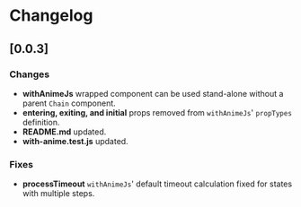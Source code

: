 # Changelog

## [0.0.3]
### Changes
- **withAnimeJs** wrapped component can be used stand-alone without a parent `Chain` component.
- **entering, exiting, and initial** props removed from `withAnimeJs`' `propTypes` definition.
- **README.md** updated.
- **with-anime.test.js** updated.
### Fixes
- **processTimeout** `withAnimeJs`' default timeout calculation fixed for states with multiple steps.
